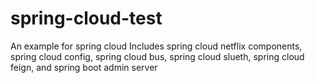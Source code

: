 # spring-cloud-test
An example for spring cloud
Includes spring cloud netflix components, spring cloud config, spring cloud bus, spring cloud slueth, spring cloud feign,
and spring boot admin server
